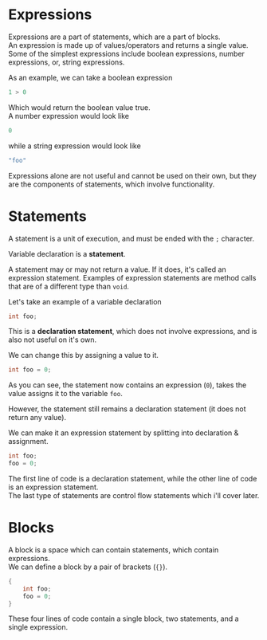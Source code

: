 # Expressions
Expressions are a part of statements, which are a part of blocks.\
An expression is made up of values/operators and returns a single value.\
Some of the simplest expressions include boolean expressions, number expressions, or, string expressions.

As an example, we can take a boolean expression
```java
1 > 0
```

Which would return the boolean value true.\
A number expression would look like
```java
0
```

while a string expression would look like
```java
"foo"
```


Expressions alone are not useful and cannot be used on their own, but they are the components of statements, which involve functionality.

# Statements
A statement is a unit of execution, and must be ended with the `;` character.

Variable declaration is a **statement**.

A statement may or may not return a value. If it does, it's called an expression statement. Examples of expression statements are method calls that are of a different type than `void`.

Let's take an example of a variable declaration
```java
int foo;
```

This is a **declaration statement**, which does not involve expressions, and is also not useful on it's own.

We can change this by assigning a value to it.
```java
int foo = 0;
```

As you can see, the statement now contains an expression (`0`), takes the value assigns it to the variable `foo`.

However, the statement still remains a declaration statement (it does not return any value).

We can make it an expression statement by splitting into declaration & assignment.
```java
int foo;
foo = 0;
```

The first line of code is a declaration statement, while the other line of code is an expression statement.\
The last type of statements are control flow statements which i'll cover later.

# Blocks
A block is a space which can contain statements, which contain expressions.\
We can define a block by a pair of brackets (`{}`).
```java
{
    int foo;
    foo = 0;
}
```

These four lines of code contain a single block, two statements, and a single expression.